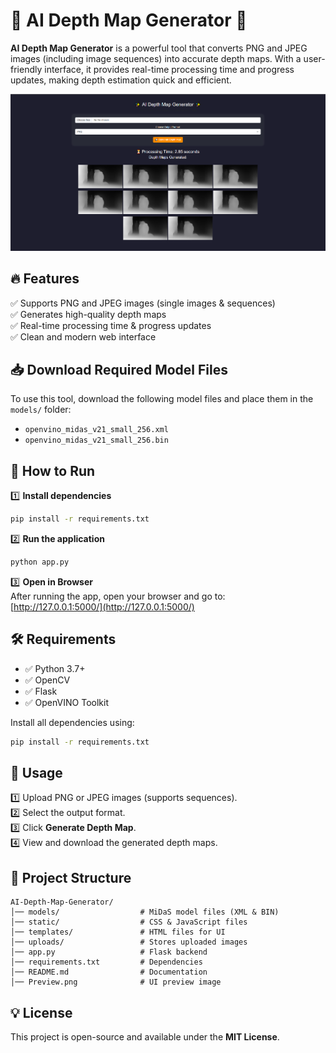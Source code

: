 # 🌟 AI Depth Map Generator 🌟

**AI Depth Map Generator** is a powerful tool that converts PNG and JPEG images (including image sequences) into accurate depth maps. With a user-friendly interface, it provides real-time processing time and progress updates, making depth estimation quick and efficient.

![Preview](Preview.PNG)

## 🔥 Features

✅ Supports PNG and JPEG images (single images & sequences)  
✅ Generates high-quality depth maps  
✅ Real-time processing time & progress updates  
✅ Clean and modern web interface  

## 📥 Download Required Model Files

To use this tool, download the following model files and place them in the `models/` folder:

- `openvino_midas_v21_small_256.xml`  
- `openvino_midas_v21_small_256.bin`  

## 🚀 How to Run

1️⃣ **Install dependencies**  
```bash
pip install -r requirements.txt
```

2️⃣ **Run the application**  
```bash
python app.py
```

3️⃣ **Open in Browser**  
After running the app, open your browser and go to:  
[http://127.0.0.1:5000/](http://127.0.0.1:5000/)

## 🛠 Requirements

- ✅ Python 3.7+  
- ✅ OpenCV  
- ✅ Flask  
- ✅ OpenVINO Toolkit  

Install all dependencies using:  
```bash
pip install -r requirements.txt
```

## 📌 Usage

1️⃣ Upload PNG or JPEG images (supports sequences).  
2️⃣ Select the output format.  
3️⃣ Click **Generate Depth Map**.  
4️⃣ View and download the generated depth maps.

## 📂 Project Structure

```
AI-Depth-Map-Generator/
│── models/                  # MiDaS model files (XML & BIN)
│── static/                  # CSS & JavaScript files
│── templates/               # HTML files for UI
│── uploads/                 # Stores uploaded images
│── app.py                   # Flask backend
│── requirements.txt         # Dependencies
│── README.md                # Documentation
│── Preview.png              # UI preview image
```

## 💡 License

This project is open-source and available under the **MIT License**.
